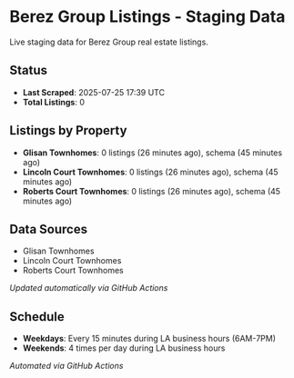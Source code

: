 # Berez Group Listings - Staging Data

Live staging data for Berez Group real estate listings.

## Status

- **Last Scraped**: 2025-07-25 17:39 UTC
- **Total Listings**: 0

## Listings by Property

- **Glisan Townhomes**: 0 listings (26 minutes ago), schema (45 minutes ago)
- **Lincoln Court Townhomes**: 0 listings (26 minutes ago), schema (45 minutes ago)
- **Roberts Court Townhomes**: 0 listings (26 minutes ago), schema (45 minutes ago)

## Data Sources

- Glisan Townhomes
- Lincoln Court Townhomes
- Roberts Court Townhomes

*Updated automatically via GitHub Actions*

## Schedule

- **Weekdays**: Every 15 minutes during LA business hours (6AM-7PM)
- **Weekends**: 4 times per day during LA business hours

*Automated via GitHub Actions*
